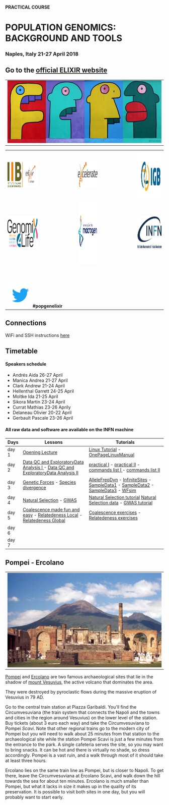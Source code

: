 #### PRACTICAL COURSE

# POPULATION GENOMICS: BACKGROUND AND TOOLS
### Naples, Italy 21-27 April 2018

## Go to the [official ELIXIR website](https://elixir-iib-training.github.io/website/2018/04/21/PopGen-Napoli.html)


<table style="width:100%">
   <tr>
     <td><img src="./img/embo2017.png" alt="yay" height="200" width="700"></td>
     <tr/>
</table>


<table width="700">
   <tr>
   <td><a href="https://elixir-iib-training.github.io/website/"><img src="./img/logos/logo_iib.png" alt="yay" height="80" width="700"></a></td>
   <td></td>
   <td><a href="https://www.elixir-europe.org/about-us/how-funded/eu-projects/excelerate"><img src="./img/logos/Logo_excelerate_whitebackground.png" alt="yay" height="80" width="300"></a></td>
   <td width="50"></td>
     <td><a href="http://www.igb.cnr.it/"><img src="./img/logos/IGB-logo.jpg" alt="cnr" height="150" width="550"></a></td>
      </tr>
      <tr>
      <td><a href="http://www.genomix4life.com/it/"><img src="./img/logos/Logo_genomix4life.png" height="100" width="500"></a></td>
      <td width="100"></td>
      <td align="right"><a href="https://dna.macrogen.com/eng/"><img src="./img/logos/Logo_Macrogen_300x300.png" alt="yay" height="200" width="450"></a></td>
      <td width="100"></td>
        <td align="right"><a href="http://home.infn.it/en/"><img src="./img/logos/Logo_INFN.png" alt="yay" height="100" width="150"></a></td>          
        </tr>
        <tr height="50"></tr>
   <tr>
    <td colspan="4"><img src="./img/tw.png" alt="yay" height="80" width="80"><b>#popgenelixir</b></td>    
   </tr>
</table>


## Connections
WiFi and SSH instructions [here](WiFi-SSHinstruction.md)

## Timetable

#### Speakers schedule
- Andrés Aida 26-27 April
- Manica Andrea 21-27 April
- Clark Andrew 21-24 April
- Hellenthal Garrett 24-25 April
- Moltke Ida 21-25 April
- Sikora Martin 23-24 April
- Currat Mathias 23-26 Aprily
- Delaneau Olivier 20-22 April
- Gerbault Pascale 23-26 April

#### All raw data and software are available on the INFN machine

Days |Lessons  | Tutorials |
------------ | ------------- | ------------- |
day 1 |[Opening Lecture](day1/EMBOClarkOverview.pdf) |[Linux Tutorial](day1/Academis_Linux.pdf) - [OnePageLinuxManual](day1/OnePageLinuxManual.pdf) |
day 2 |[Data QC and ExploratoryData Analysis I ](day2/olivier/morning_session_course.pdf)  - [Data QC and ExploratoryData Analysis II ](day2/olivier/afternoon_session_course.pdf)|[practical I](day2/olivier/morning_session_practical.pdf) -  [practical II](day2/olivier/afternoon_session_practical.pdf) -  [commands list I ](day2/olivier/morning_session_practical.sh)  -   [commands list II](day2/olivier/afternoon_session_practical.sh) |
day 3 |[Genetic Forces](day3/andyclark/EMBO-popgen-Forces-CLARK.pdf) - [Species divergence](day3/aida/EMBO_Napoli_May2017_lectureAidatoprint.pdf) |  [AlleleFreqDyn](day3/andyclark/AlleleFreqDyn.txt) - [InfiniteSites](day3/andyclark/InfiniteSites.txt) - [SampleData1](day3/andyclark/SampleData1.txt)  - [SampleData2](SampleData2.txt) -  [SampleData3](day3/andyclark/SampleData3.txt) - [WFsim](day3/andyclark/WFsim.txt)| - [ELS](day3/aida/Tutorial_ELS.txt) - [MK](day3/aida/Tutorial_MK.txt) |
day 4 |[Natural Selection](day4/pascale/2017.05.21EMBO_PG.pdf) - [GWAS](day4/andrea/2017EMBOManicaselection.pdf) |[Natural Selection tutorial](day4/pascale/20170521PascalePractical.sh) [Natural Selection data](day4/pascale/20170521EMBO_PGPractical.tar.gz) - [GWAS tutorial](day4/andrea/2017EMBOManicaonGWAS.pdf)|
day 5 |[Coalescence made fun and easy](day5/andyida/coalescencenotes.pdf) - [Relatedeness Local](day5/ida/RelatednessLocal.pdf) - [Relatedeness Global](day5/ida/RelatednessLocal.pdf) |[Coalescence exercises](day5/andyida/EMBO_CoalescenceExercises.pdf) - [Relatedeness exercises](http://popgen.dk/ida/EMBONaples2017/web/)|
day 6 |||
day 7 |||





## Pompei - Ercolano


<table style="width:100%">
   <tr>
     <td><img src="./img/pompei1.jpg" alt="yay" height="300" width="600"></td>
     <tr/>
</table>


[Pompei](https://en.wikipedia.org/wiki/Pompeii) and [Ercolano](https://en.wikipedia.org/wiki/Ercolano) are two famous archaeological sites that lie in the shadow of [mount Vesuvius](https://en.wikipedia.org/wiki/Mount_Vesuvius), the active volcano that dominates the area.

They were destroyed by pyroclastic flows during the massive eruption of Vesuvius in 79 AD.

Go to the central train station at Piazza Garibaldi. You'll find the Circumvesuviana (the train system that connects the Napoli and the towns and cities in the region around Vesuvius) on the lower level of the station. Buy tickets (about 3 euro each way) and take the Circumvesuviana to Pompei _Scavi_. Note that other regional trains go to the modern city of Pompei but you will need to walk about 25 minutes from that station to the archaeological site while the station Pompei Scavi is just a few minutes from the entrance to the park. A single cafeteria serves the site, so you may want to bring snacks. It can be hot and there is virtually no shade, so dress accordingly. Pompei is a vast ruin, and a walk through most of it should take at least three hours.

Ercolano lies on the same train line as Pompei, but is closer to Napoli. To get there, leave the Circumvesuviana at Ercolano Scavi, and walk down the hill towards the sea for about ten minutes. Ercolano is much smaller than Pompei, but what it lacks in size it makes up in the quality of its preservation. It is possible to visit both sites in one day, but you will probably want to start early.
